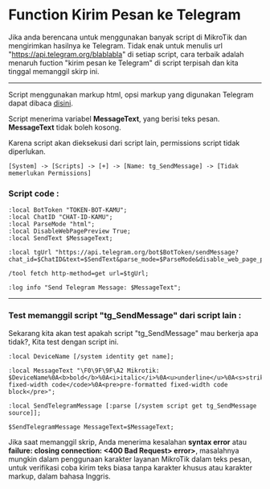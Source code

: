 # Function Kirim Pesan ke Telegram

Jika anda berencana untuk menggunakan banyak script di MikroTik dan mengirimkan hasilnya ke Telegram. Tidak enak untuk menulis url "https://api.telegram.org/blablabla" di setiap script, cara terbaik adalah menaruh fuction "kirim pesan ke Telegram" di script terpisah dan kita tinggal memanggil skirp ini.

---

Script menggunakan markup html, opsi markup yang digunakan Telegram dapat dibaca [disini](https://core.telegram.org/bots/api#formatting-options).

Script menerima variabel __MessageText__, yang berisi teks pesan. __MessageText__ tidak boleh kosong.

Karena script akan dieksekusi dari script lain, permissions script tidak diperlukan.

```
[System] -> [Scripts] -> [+] -> [Name: tg_SendMessage] -> [Tidak memerlukan Permissions]
```

### Script code :
```mikrotik
:local BotToken "TOKEN-BOT-KAMU";
:local ChatID "CHAT-ID-KAMU";
:local ParseMode "html";
:local DisableWebPagePreview True;
:local SendText $MessageText;

:local tgUrl "https://api.telegram.org/bot$BotToken/sendMessage?chat_id=$ChatID&text=$SendText&parse_mode=$ParseMode&disable_web_page_preview=$DisableWebPagePreview";

/tool fetch http-method=get url=$tgUrl;

:log info "Send Telegram Message: $MessageText";
```
---

### Test memanggil script "tg_SendMessage" dari script lain :
Sekarang kita akan test apakah script "tg_SendMessage" mau berkerja apa tidak?, Kita test dengan script ini.

```mikrotik
:local DeviceName [/system identity get name];

:local MessageText "\F0\9F\9F\A2 Mikrotik: $DeviceName%0A<b>bold</b>%0A<i>italic</i>%0A<u>underline</u>%0A<s>strikethrough</s>%0A<code>inline fixed-width code</code>%0A<pre>pre-formatted fixed-width code block</pre>";

:local SendTelegramMessage [:parse [/system script get tg_SendMessage source]];

$SendTelegramMessage MessageText=$MessageText;
```
Jika saat memanggil skrip, Anda menerima kesalahan __syntax error__ atau __failure: closing connection: <400 Bad Request> error>__, masalahnya mungkin dalam penggunaan karakter layanan MikroTik dalam teks pesan, untuk verifikasi coba kirim teks biasa tanpa karakter khusus atau karakter markup, dalam bahasa Inggris.






